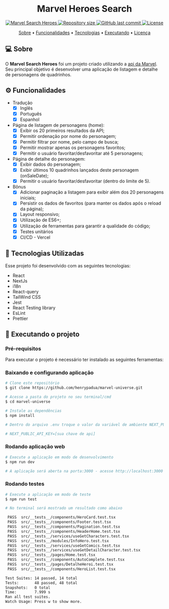 <h1 align="center">
 Marvel Heroes Search
</h1>

<!-- Badges -->
<p align="center">
  <a href="https://marvel-universe-roan.vercel.app/" target="_blank"><img alt="Marvel Search Heroes" title="Marvel Search Heroes" src="https://img.shields.io/badge/Aplica%C3%A7%C3%A3o-Marvel Search Heroes-FF1510" />
  <img alt="Repository size" src="https://img.shields.io/github/repo-size/henrypadua/marvel-universe?color=FF1510">
  <img alt="GitHub last commit" src="https://img.shields.io/github/last-commit/henrypadua/marvel-universe?color=FF1510">
  <img alt="License" src="https://img.shields.io/badge/license-MIT-FF1510?color=FF1510">
</p>

<!-- Indice-->
<p align="center">
 <a href="#computer-sobre">Sobre</a> •
 <a href="#gear-funcionalidades">Funcionalidades</a> •
 <a href="#wrench-tecnologias-utilizadas">Tecnologias</a> •
 <a href="#rocket-executando-o-projeto">Executando</a> •
 <a href="#memo-licença">Licença</a>
</p>

## :computer: Sobre

O **Marvel Search Heroes** foi um projeto criado utilizando a [api da Marvel](https://developer.marvel.com/). Seu principal objetivo é desenvolver uma aplicação de listagem e detalhe de personagens de quadrinhos.

## :gear: Funcionalidades

- Tradução
  - [x] Inglês
  - [x] Português
  - [x] Espanhol

- Página de listagem de personagens (home):
  - [x] Exibir os 20 primeiros resultados da API;
  - [x] Permitir ordenação por nome do personagem;
  - [x] Permitir filtrar por nome, pelo campo de busca;
  - [x] Permitir mostrar apenas os personagens favoritos;
  - [x] Permitir o usuário favoritar/desfavoritar até 5 personagens;
- Página de detalhe do personagem:
  - [x] Exibir dados do personagem;
  - [x] Exibir últimos 10 quadrinhos lançados deste personagem (onSaleDate);
  - [x] Permitir o usuário favoritar/desfavoritar (dentro do limite de 5).

- Bônus
  - [x] Adicionar paginação a listagem para exibir além dos 20 personagens iniciais;
  - [x] Persistir os dados de favoritos (para manter os dados após o reload da página);
  - [x] Layout responsivo;
  - [x] Utilização de ES6+;
  - [x] Utilização de ferramentas para garantir a qualidade do código;
  - [x] Testes unitários
  - [x] CI/CD - Vercel

## :wrench: Tecnologias Utilizadas

Esse projeto foi desenvolvido com as seguintes tecnologias:

- React
- NextJs
- i18n
- React-query
- TailWind CSS
- Jest
- React Testing library
- EsLint
- Prettier

## :rocket: Executando o projeto

### Pré-requisitos

Para executar o projeto é necessário ter instalado as seguintes ferramentas:



### Baixando e configurando aplicação

```bash
# Clone este repositório
$ git clone https://github.com/henrypadua/marvel-universe.git

# Acesse a pasta do projeto no seu terminal/cmd
$ cd marvel-universe

# Instale as dependências
$ npm install

# Dentro do arquivo .env troque o valor da variável de ambiente NEXT_PUBLIC_API_KEY pela apikey disponibilizada pela api da Marvel em https://developer.marvel.com/

# NEXT_PUBLIC_API_KEY=[sua chave de api]
```

### Rodando aplicação web

```bash
# Execute a aplicação em modo de desenvolvimento
$ npm run dev

# A aplicação será aberta na porta:3000 - acesse http://localhost:3000
```

### Rodando testes

```bash
# Execute a aplicação em modo de teste
$ npm run test

# No terminal será mostrado um resultado como abaixo

 PASS  src/__tests__/components/HeroCard.test.tsx
 PASS  src/__tests__/components/Footer.test.tsx
 PASS  src/__tests__/components/Pagination.test.tsx
 PASS  src/__tests__/components/HeaderHome.test.tsx
 PASS  src/__tests__/services/useGetCharacters.test.tsx
 PASS  src/__tests__/modules/InfoHero.test.tsx
 PASS  src/__tests__/services/useGetComics.test.tsx
 PASS  src/__tests__/services/useGetDetailCharacter.test.tsx
 PASS  src/__tests__/pages/Home.test.tsx
 PASS  src/__tests__/components/AutoComplete.test.tsx
 PASS  src/__tests__/pages/DetalheHeroi.test.tsx
 PASS  src/__tests__/components/HeroList.test.tsx

Test Suites: 14 passed, 14 total
Tests:       48 passed, 48 total
Snapshots:   0 total
Time:        7.999 s
Ran all test suites.
Watch Usage: Press w to show more.
```